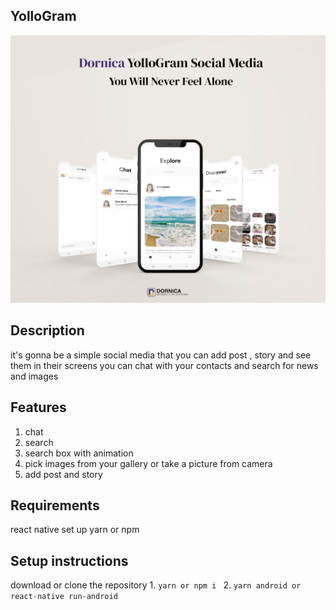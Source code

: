 ﻿## YolloGram
![](./docs/yollo.jpg)
## Description
it's gonna be a simple social media that you can add post , story and see them in their screens 
you can chat with your contacts 
and search for news and images
## Features

 1. chat
 2. search 
 3. search box with animation
 4. pick images from your gallery or take a picture from camera
 5. add post and story
 ##  Requirements
 react native set up
 yarn or npm
 ##  Setup instructions
 download or clone the repository
 1.
  `yarn or npm i `
 2.
 `yarn android or react-native run-android`
 

